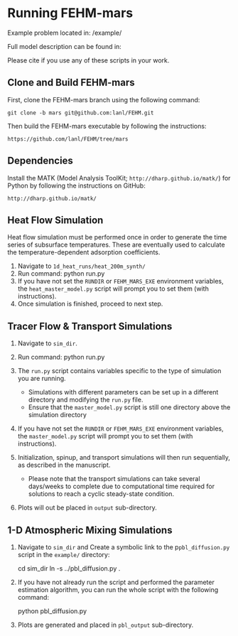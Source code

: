 Running FEHM-mars
=================

Example problem located in:
    <REPO>/example/

Full model description can be found in:
    <JGR Citation>

Please cite if you use any of these scripts in your work. 


Clone and Build FEHM-mars
------------------

First, clone the FEHM-mars branch using the following command:

    git clone -b mars git@github.com:lanl/FEHM.git

Then build the FEHM-mars executable by following the instructions:

    https://github.com/lanl/FEHM/tree/mars


Dependencies
------------

Install the MATK (Model Analysis ToolKit; ``http://dharp.github.io/matk/``) for Python by following the instructions on GitHub:

    http://dharp.github.io/matk/

    
Heat Flow Simulation
--------------------

Heat flow simulation must be performed once in order to generate the time
series of subsurface temperatures. These are eventually used to calculate the
temperature-dependent adsorption coefficients. 

1. Navigate to ``1d_heat_runs/heat_200m_synth/`` 
2. Run command:
    python run.py
3. If you have not set the ``RUNDIR`` or ``FEHM_MARS_EXE`` environment variables, the ``heat_master_model.py`` script will prompt you to set them (with instructions). 
4. Once simulation is finished, proceed to next step. 


Tracer Flow & Transport Simulations
-----------------------------------

1. Navigate to ``sim_dir``.
2. Run command:
    python run.py
3. The ``run.py`` script contains variables specific to the type of simulation you are running. 
    
    - Simulations with different parameters can be set up in a different directory and modifying the ``run.py`` file. 
    - Ensure that the ``master_model.py`` script is still one directory above the simulation directory 
4. If you have not set the ``RUNDIR`` or ``FEHM_MARS_EXE`` environment variables, the ``master_model.py`` script will prompt you to set them (with instructions). 
5. Initialization, spinup, and transport simulations will then run sequentially, as described in the manuscript. 
    
    - Please note that the transport simulations can take several days/weeks to complete due to computational time required for solutions to reach a cyclic steady-state condition.

6. Plots will out be placed in ``output`` sub-directory. 


1-D Atmospheric Mixing Simulations
----------------------------------

1. Navigate to ``sim_dir`` and Create a symbolic link to the p``pbl_diffusion.py`` script in the ``example/`` directory:

    cd sim_dir
    ln -s ../pbl_diffusion.py .

2. If you have not already run the script and performed the parameter estimation algorithm, you can run the whole script with the following command:

    python pbl_diffusion.py

3. Plots are generated and placed in ``pbl_output`` sub-directory.


